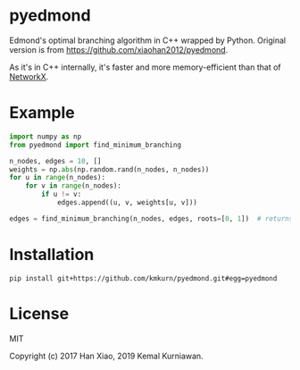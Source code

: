 # pyedmond

Edmond's optimal branching algorithm in C++ wrapped by Python. Original version is from https://github.com/xiaohan2012/pyedmond.

As it's in C++ internally, it's faster and more memory-efficient than that of [NetworkX](https://networkx.github.io/).

# Example

```python
import numpy as np
from pyedmond import find_minimum_branching

n_nodes, edges = 10, []
weights = np.abs(np.random.rand(n_nodes, n_nodes))
for u in range(n_nodes):
    for v in range(n_nodes):
        if u != v:
            edges.append((u, v, weights[u, v]))

edges = find_minimum_branching(n_nodes, edges, roots=[0, 1])  # returns a list of (int, int) edges
```

# Installation

    pip install git+https://github.com/kmkurn/pyedmond.git#egg=pyedmond

# License

MIT

Copyright (c) 2017 Han Xiao, 2019 Kemal Kurniawan.
